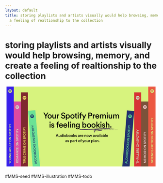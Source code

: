 ```yaml
---
layout: default
title: storing playlists and artists visually would help browsing, memory, and create
  a feeling of realtionship to the collection
---
```

# storing playlists and artists visually would help browsing, memory, and create a feeling of realtionship to the collection


![](media/cleanshot_2023-11-15-at-10-37-58@2x.png)

#MMS-seed #MMS-illustration #MMS-todo